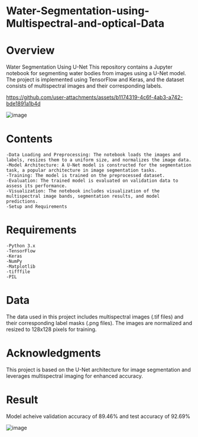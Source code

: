 # Water-Segmentation-using-Multispectral-and-optical-Data

# Overview 

Water Segmentation Using U-Net
This repository contains a Jupyter notebook for segmenting water bodies from images using a U-Net model. The project is implemented using TensorFlow and Keras, and the dataset consists of multispectral images and their corresponding labels.



https://github.com/user-attachments/assets/b1174319-4c6f-4ab3-a742-bde1891a1b4d



![image](https://github.com/user-attachments/assets/b6e4de6d-dd37-4f9c-8df6-7699cbdcc99c)


# Contents
    -Data Loading and Preprocessing: The notebook loads the images and labels, resizes them to a uniform size, and normalizes the image data.
    -Model Architecture: A U-Net model is constructed for the segmentation task, a popular architecture in image segmentation tasks.
    -Training: The model is trained on the preprocessed dataset.
    -Evaluation: The trained model is evaluated on validation data to assess its performance.
    -Visualization: The notebook includes visualization of the multispectral image bands, segmentation results, and model predictions.
    -Setup and Requirements

    
# Requirements
    -Python 3.x
    -TensorFlow
    -Keras
    -NumPy
    -Matplotlib
    -tifffile
    -PIL


# Data
The data used in this project includes multispectral images (.tif files) and their corresponding label masks (.png files). The images are normalized and resized to 128x128 pixels for training.

# Acknowledgments

This project is based on the U-Net architecture for image segmentation and leverages multispectral imaging for enhanced accuracy.


# Result 

Model acheive validation accuracy of 89.46% and test accuracy of 92.69%

![image](https://github.com/user-attachments/assets/9cecb574-235e-4725-b682-1fedc505f266)
